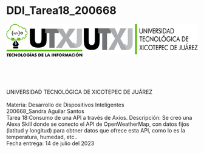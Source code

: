# DDI_Tarea18_200668
<div style="display: flex; justify-content: space-between;">
    <img align="left" src="https://github.com/MauricioRL15/Logos_UTXJ/blob/main/LOGO%20TIC.png?raw=true" alt="Imagen 1" width="200"; />
    <img align="right" src="https://github.com/MauricioRL15/Logos_UTXJ/blob/main/LOGO%20UTXJ%202019.png?raw=true" alt="Imagen 2" width="300" height="80" />
</div><br><br><br><br><br>
UNIVERSIDAD TECNOLÓGICA DE XICOTEPEC DE JUÁREZ <br><br>
Materia: Desarrollo de Dispositivos Inteligentes <br>
200668_Sandra Aguilar Santos<br>
Tarea 18:Consumo de una API a través de Axios.
Descripción: Se creó una Alexa Skill donde se conecto el API de OpenWeatherMap, con datos fijos (latitud y longitud) para obtner datos que ofrece esta API, como lo es la temperatura, humedad, etc..<br>
Fecha entrega: 14 de julio del 2023
